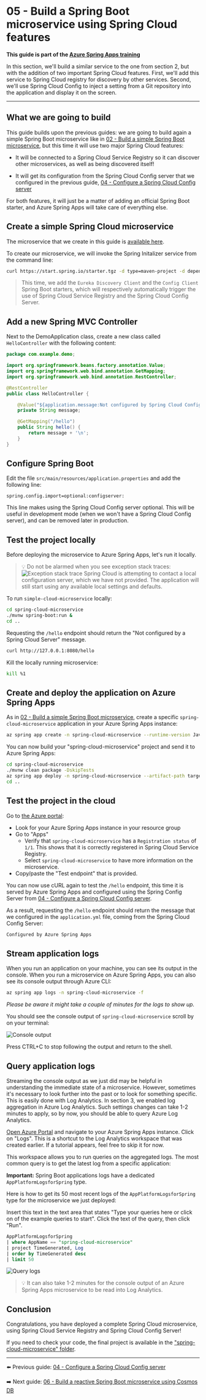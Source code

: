# 05 - Build a Spring Boot microservice using Spring Cloud features

__This guide is part of the [Azure Spring Apps training](../README.md)__

In this section, we'll build a similar service to the one from section 2, but with the addition of two important Spring Cloud features. First, we'll add this service to Spring Cloud registry for discovery by other services. Second, we'll use Spring Cloud Config to inject a setting from a Git repository into the application and display it on the screen.

---

## What we are going to build

This guide builds upon the previous guides: we are going to build again a simple Spring Boot microservice like in [02 - Build a simple Spring Boot microservice](../02-build-a-simple-spring-boot-microservice/README.md), but this time it will use two major Spring Cloud features:

- It will be connected to a Spring Cloud Service Registry so it can discover other microservices, as well as being discovered itself!

- It will get its configuration from the Spring Cloud Config server that we configured in the previous guide, [04 - Configure a Spring Cloud Config server](../04-configure-a-spring-cloud-config-server/README.md)

For both features, it will just be a matter of adding an official Spring Boot starter, and Azure Spring Apps will take care of everything else.

## Create a simple Spring Cloud microservice

The microservice that we create in this guide is [available here](spring-cloud-microservice/).

To create our microservice, we will invoke the Spring Initalizer service from the command line:

```bash
curl https://start.spring.io/starter.tgz -d type=maven-project -d dependencies=web,cloud-eureka,cloud-config-client -d baseDir=spring-cloud-microservice -d bootVersion=3.1.3 -d javaVersion=17 | tar -xzvf -
```

> This time, we add the `Eureka Discovery Client` and the `Config Client` Spring Boot starters, which will respectively automatically trigger the use of Spring Cloud Service Registry and the Spring Cloud Config Server.

## Add a new Spring MVC Controller

Next to the DemoApplication class, create a new class called `HelloController` with the following content:

```java
package com.example.demo;

import org.springframework.beans.factory.annotation.Value;
import org.springframework.web.bind.annotation.GetMapping;
import org.springframework.web.bind.annotation.RestController;

@RestController
public class HelloController {

    @Value("${application.message:Not configured by Spring Cloud Config Server}")
    private String message;

    @GetMapping("/hello")
    public String hello() {
        return message + '\n';
    }
}
```

## Configure Spring Boot

Edit the file `src/main/resources/application.properties` and add the following line:

```properties
spring.config.import=optional:configserver:
```

This line makes using the Spring Cloud Config server optional. This will be useful in development mode (when we won't have a Spring Cloud Config server), and can be removed later in production.

## Test the project locally

Before deploying the microservice to Azure Spring Apps, let's run it locally.

>💡 Do not be alarmed when you see exception stack traces:
> ![Exception stack trace](media/01-exception-stack-trace.png)
>Spring Cloud is attempting to contact a local configuration server, which we have not provided. The application will still start using any available local settings and defaults.

To run `simple-cloud-microservice` locally:

```bash
cd spring-cloud-microservice
./mvnw spring-boot:run &
cd ..
```

Requesting the `/hello` endpoint should return the "Not configured by a Spring Cloud Server" message.

```bash
curl http://127.0.0.1:8080/hello
```

Kill the locally running microservice:

```bash
kill %1
```

## Create and deploy the application on Azure Spring Apps

As in [02 - Build a simple Spring Boot microservice](../02-build-a-simple-spring-boot-microservice/README.md), create a specific `spring-cloud-microservice` application in your Azure Spring Apps instance:

```bash
az spring app create -n spring-cloud-microservice --runtime-version Java_17
```

You can now build your "spring-cloud-microservice" project and send it to Azure Spring Apps:

```bash
cd spring-cloud-microservice
./mvnw clean package -DskipTests
az spring app deploy -n spring-cloud-microservice --artifact-path target/demo-0.0.1-SNAPSHOT.jar
cd ..
```

## Test the project in the cloud

Go to [the Azure portal](https://portal.azure.com/?WT.mc_id=azurespringcloud-github-judubois):

- Look for your Azure Spring Apps instance in your resource group
- Go to "Apps"
  - Verify that `spring-cloud-microservice` has a `Registration status` of `1/1`. This shows that it is correctly registered in Spring Cloud Service Registry.
  - Select `spring-cloud-microservice` to have more information on the microservice.
- Copy/paste the "Test endpoint" that is provided.

You can now use cURL again to test the `/hello` endpoint, this time it is served by Azure Spring Apps and configured using the Spring Config Server from [04 - Configure a Spring Cloud Config server](../04-configure-a-spring-cloud-config-server/README.md).

As a result, requesting the `/hello` endpoint should return the message that we configured in the `application.yml` file, coming from the Spring Cloud Config Server:

```bash
Configured by Azure Spring Apps
```

## Stream application logs

When you run an application on your machine, you can see its output in the console. When you run a microservice on Azure Spring Apps, you can also see its console output through Azure CLI:

```bash
az spring app logs -n spring-cloud-microservice -f
```

_Please be aware it might take a couple of minutes for the logs to show up._

You should see the console output of `spring-cloud-microservice` scroll by on your terminal:

![Console output](media/02-console-output.png)

Press CTRL+C to stop following the output and return to the shell.

## Query application logs

Streaming the console output as we just did may be helpful in understanding the immediate state of a microservice. However, sometimes it's necessary to look further into the past or to look for something specific. This is easily done with Log Analytics. In section 3, we enabled log aggregation in Azure Log Analytics. Such settings changes can take 1-2 minutes to apply, so by now, you should be able to query Azure Log Analytics.

[Open Azure Portal](https://portal.azure.com/?WT.mc_id=azurespringcloud-github-judubois) and navigate to your Azure Spring Apps instance. Click on "Logs". This is a shortcut to the Log Analytics workspace that was created earlier. If a tutorial appears, feel free to skip it for now.

This workspace allows you to run queries on the aggregated logs. The most common query is to get the latest log from a specific application:

__Important:__ Spring Boot applications logs have a dedicated `AppPlatformLogsforSpring` type.

Here is how to get its 50 most recent logs of the `AppPlatformLogsforSpring` type for the microservice we just deployed:

Insert this text in the text area that states "Type your queries here or click on of the example queries to start".  Click the text of the query, then click "Run".

```sql
AppPlatformLogsforSpring
| where AppName == "spring-cloud-microservice"
| project TimeGenerated, Log
| order by TimeGenerated desc
| limit 50
```

![Query logs](media/03-logs-query.png)

>💡 It can also take 1-2 minutes for the console output of an Azure Spring Apps microservice to be read into Log Analytics.

## Conclusion

Congratulations, you have deployed a complete Spring Cloud microservice, using Spring Cloud Service Registry and Spring Cloud Config Server!

If you need to check your code, the final project is available in the ["spring-cloud-microservice" folder](spring-cloud-microservice/).

---

⬅️ Previous guide: [04 - Configure a Spring Cloud Config server](../04-configure-a-spring-cloud-config-server/README.md)

➡️ Next guide: [06 - Build a reactive Spring Boot microservice using Cosmos DB](../06-build-a-reactive-spring-boot-microservice-using-cosmosdb/README.md)
